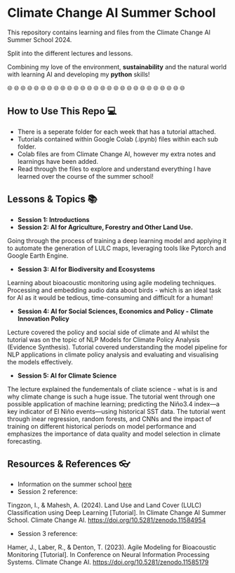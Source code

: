 # Climate Change AI Summer School
This repository contains learning and files from the Climate Change AI Summer School 2024.

Split into the different lectures and lessons.

Combining my love of the environment, __sustainability__ and the natural world with learning AI and developing my __python__ skills!

🌐 🌐 🌐 🌐 🌐 🌐 🌐 🌐 🌐 🌐 🌐 🌐 🌐 🌐 🌐 🌐 🌐 🌐 🌐 🌐 🌐 🌐 🌐 🌐 🌐 🌐 🌐

## How to Use This Repo 💻

* There is a seperate folder for each week that has a tutorial attached.
* Tutorials contained within Google Colab (.ipynb) files within each sub folder.
* Colab files are from Climate Change AI, however my extra notes and learnings have been added.
* Read through the files to explore and understand everything I have learned over the course of the summer school!

## Lessons & Topics 📚

* __Session 1: Introductions__
* __Session 2: AI for Agriculture, Forestry and Other Land Use.__

Going through the process of training a deep learning model and applying it to automate the generation of LULC maps, leveraging tools like Pytorch and Google Earth Engine.

* __Session 3: AI for Biodiversity and Ecosystems__

Learning about bioacoustic monitoring using agile modeling techniques. Processing and embedding audio data about birds - which is an ideal task for AI as it would be tedious, time-consuming and difficult for a human!

* __Session 4: AI for Social Sciences, Economics and Policy - Climate Innovation Policy__

Lecture covered the policy and social side of climate and AI whilst the tutorial was on the topic of NLP Models for Climate Policy Analysis (Evidence Synthesis). Tutorial covered understanding the model pipeline for NLP applications in climate policy analysis and evaluating and visualising the models effectively.

* __Session 5: AI for Climate Science__

The lecture explained the fundementals of cliate science - what is is and why climate change is such a huge issue. The tutorial went through one possible application of machine learning; predicting the Niño3.4 index—a key indicator of El Niño events—using historical SST data. The tutorial went through inear regression, random forests, and CNNs and the impact of training on different historical periods on model performance and emphasizes the importance of data quality and model selection in climate forecasting.


## Resources & References 👓

* Information on the summer school [here](https://www.climatechange.ai/events/summer_school2024)
* Session 2 reference:
  
Tingzon, I., & Mahesh, A. (2024). Land Use and Land Cover (LULC) Classification using Deep Learning [Tutorial]. In Climate Change AI Summer School. Climate Change AI. https://doi.org/10.5281/zenodo.11584954

* Session 3 reference:

Hamer, J., Laber, R., & Denton, T. (2023). Agile Modeling for Bioacoustic Monitoring [Tutorial]. In Conference on Neural Information Processing Systems. Climate Change AI. https://doi.org/10.5281/zenodo.11585179


